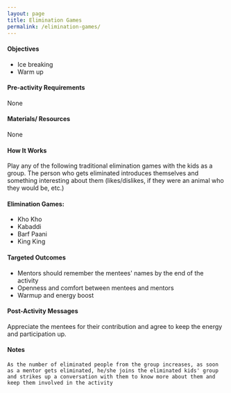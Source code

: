 ```yaml
---
layout: page
title: Elimination Games
permalink: /elimination-games/
---
```


#### Objectives
- Ice breaking
- Warm up

#### Pre-activity Requirements
None

#### Materials/ Resources
None

#### How It Works
Play any of the following traditional elimination games with the kids as a group. The person who gets eliminated introduces themselves and something interesting about them (likes/dislikes, if they were an animal who they would be, etc.)

#### Elimination Games:

- Kho Kho
- Kabaddi
- Barf Paani
- King King

#### Targeted Outcomes
- Mentors should remember the mentees' names by the end of the activity
- Openness and comfort between mentees and mentors
- Warmup and energy boost

#### Post-Activity Messages
Appreciate the mentees for their contribution and agree to keep the energy and participation up.

#### Notes
```As the number of eliminated people from the group increases, as soon as a mentor gets eliminated, he/she joins the eliminated kids' group and strikes up a conversation with them to know more about them and keep them involved in the activity```
